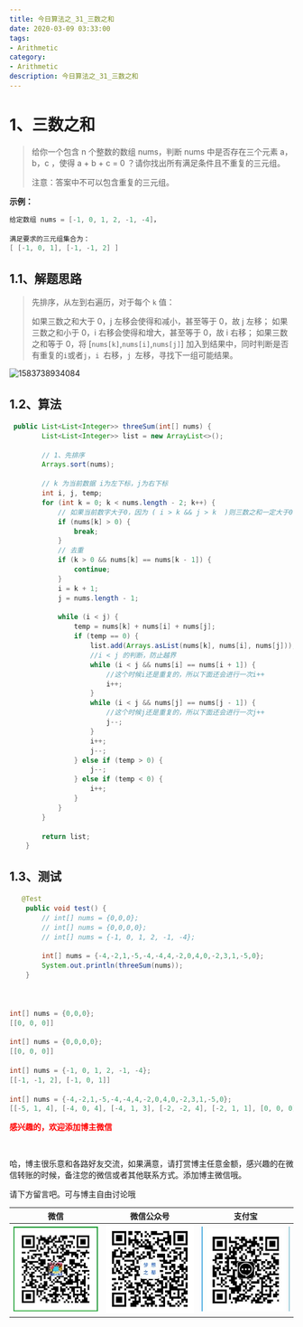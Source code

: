```yaml
---
title: 今日算法之_31_三数之和
date: 2020-03-09 03:33:00
tags: 
- Arithmetic
category: 
- Arithmetic
description: 今日算法之_31_三数之和
---
```




# 1、三数之和
> 给你一个包含 n 个整数的数组 nums，判断 nums 中是否存在三个元素 a，b，c ，使得 a + b + c = 0 ？请你找出所有满足条件且不重复的三元组。
>
> 注意：答案中不可以包含重复的三元组。
>



 

**示例：**

```java
给定数组 nums = [-1, 0, 1, 2, -1, -4]，

满足要求的三元组集合为：
[ [-1, 0, 1], [-1, -1, 2] ]
```



## 1.1、解题思路 

> 先排序，从左到右遍历，对于每个 `k` 值：    
>
> 如果三数之和大于 0，j 左移会使得和减小，甚至等于 0，故 j 左移；
> 如果三数之和小于 0，i 右移会使得和增大，甚至等于 0，故 i 右移；
> 如果三数之和等于 0，将 [`nums[k]`,`nums[i]`,`nums[j]`] 加入到结果中，同时判断是否有重复的`i`或者`j`，`i `右移，`j `左移，寻找下一组可能结果。
>
> 



![1583738934084](D:\study\HealerJean.github.io\blogImages\1583738934084.png)



## 1.2、算法

```java
 public List<List<Integer>> threeSum(int[] nums) {
        List<List<Integer>> list = new ArrayList<>();

        // 1、先排序
        Arrays.sort(nums);

        // k 为当前数据 i为左下标，j为右下标
        int i, j, temp;
        for (int k = 0; k < nums.length - 2; k++) {
            // 如果当前数字大于0，因为 ( i > k && j > k  )则三数之和一定大于0，所以结束循环
            if (nums[k] > 0) {
                break;
            }
            // 去重
            if (k > 0 && nums[k] == nums[k - 1]) {
                continue;
            }
            i = k + 1;
            j = nums.length - 1;

            while (i < j) {
                temp = nums[k] + nums[i] + nums[j];
                if (temp == 0) {
                    list.add(Arrays.asList(nums[k], nums[i], nums[j]));
                    //i < j 的判断，防止越界
                    while (i < j && nums[i] == nums[i + 1]) {
                        //这个时候i还是重复的，所以下面还会进行一次i++
                        i++;
                    }
                    while (i < j && nums[j] == nums[j - 1]) {
                        //这个时候j还是重复的，所以下面还会进行一次j++
                        j--;
                    }
                    i++;
                    j--;
                } else if (temp > 0) {
                    j--;
                } else if (temp < 0) {
                    i++;
                }
            }
        }

        return list;
    }
```




## 1.3、测试 

```java
   @Test
    public void test() {
        // int[] nums = {0,0,0};
        // int[] nums = {0,0,0,0};
        // int[] nums = {-1, 0, 1, 2, -1, -4};

        int[] nums = {-4,-2,1,-5,-4,-4,4,-2,0,4,0,-2,3,1,-5,0};
        System.out.println(threeSum(nums));
    }



int[] nums = {0,0,0};
[[0, 0, 0]]

int[] nums = {0,0,0,0};
[[0, 0, 0]]

int[] nums = {-1, 0, 1, 2, -1, -4};
[[-1, -1, 2], [-1, 0, 1]]

int[] nums = {-4,-2,1,-5,-4,-4,4,-2,0,4,0,-2,3,1,-5,0};
[[-5, 1, 4], [-4, 0, 4], [-4, 1, 3], [-2, -2, 4], [-2, 1, 1], [0, 0, 0]]


```








  **<font  color="red">感兴趣的，欢迎添加博主微信 </font>**       

​    

哈，博主很乐意和各路好友交流，如果满意，请打赏博主任意金额，感兴趣的在微信转账的时候，备注您的微信或者其他联系方式。添加博主微信哦。    

请下方留言吧。可与博主自由讨论哦   



|微信 | 微信公众号|支付宝|
|:-------:|:-------:|:------:|
| ![微信](https://raw.githubusercontent.com/HealerJean/HealerJean.github.io/master/assets/img/tctip/weixin.jpg)|![微信公众号](https://raw.githubusercontent.com/HealerJean/HealerJean.github.io/master/assets/img/my/qrcode_for_gh_a23c07a2da9e_258.jpg)|![支付宝](https://raw.githubusercontent.com/HealerJean/HealerJean.github.io/master/assets/img/tctip/alpay.jpg) |



<link rel="stylesheet" href="https://unpkg.com/gitalk/dist/gitalk.css">

<script src="https://unpkg.com/gitalk@latest/dist/gitalk.min.js"></script> 
<div id="gitalk-container"></div>    
 <script type="text/javascript">
    var gitalk = new Gitalk({
		clientID: `1d164cd85549874d0e3a`,
		clientSecret: `527c3d223d1e6608953e835b547061037d140355`,
		repo: `HealerJean.github.io`,
		owner: 'HealerJean',
		admin: ['HealerJean'],
		id: 'nOL6cH3UMv0qwJh5',
    });
    gitalk.render('gitalk-container');
</script> 

